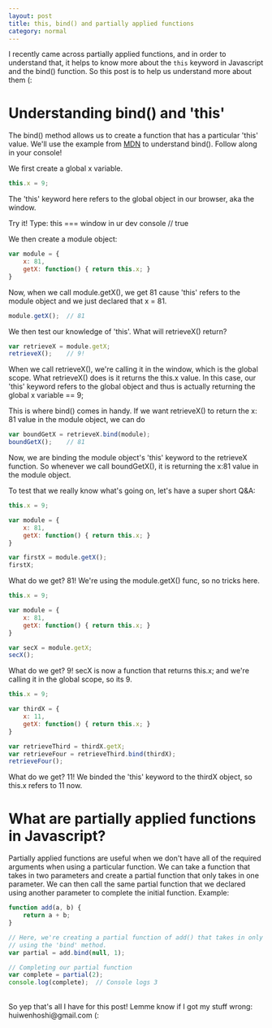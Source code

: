 ```yaml
---
layout: post 
title: this, bind() and partially applied functions 
category: normal
---
```


I recently came across partially applied functions, and in order to understand that, it helps to know more about the `this` keyword in Javascript and the bind() function. So this post is to help us understand more about them (:

# Understanding bind() and 'this' 
The bind() method allows us to create a function that has a particular 'this' value. We'll use the example from [MDN](https://developer.mozilla.org/en/docs/Web/JavaScript/Reference/Global_objects/Function/bind#Examples) to understand bind(). Follow along in your console! 

We first create a global x variable.
```javascript
this.x = 9;
```

The 'this' keyword here refers to the global object in our browser, aka the window. 

Try it! Type: this === window in ur dev console // true

We then create a module object:
```javascript
var module = {
    x: 81, 
    getX: function() { return this.x; }
}
```

Now, when we call module.getX(), we get 81 cause 'this' refers to the module object and we just declared that x = 81.
```javascript
module.getX();  // 81
```
We then test our knowledge of 'this'. What will retrieveX() return? 
```javascript
var retrieveX = module.getX; 
retrieveX();    // 9!
```

When we call retrieveX(), we're calling it in the window, which is the global scope. What retrieveX() does is it returns the this.x value. In this case, our 'this' keyword refers to the global object and thus is actually returning the global x variable == 9;

This is where bind() comes in handy. If we want retrieveX() to return the x: 81 value in the module object, we can do 
```javascript
var boundGetX = retrieveX.bind(module);
boundGetX();    // 81
```

Now, we are binding the module object's 'this' keyword to the retrieveX function. So whenever we call boundGetX(), it is returning the x:81 value in the module object.

To test that we really know what's going on, let's have a super short Q&A: 
```javascript
this.x = 9;

var module = { 
    x: 81, 
    getX: function() { return this.x; }
}

var firstX = module.getX();
firstX;
```
What do we get? 81! We're using the module.getX() func, so no tricks here. 

```javascript
this.x = 9;

var module = { 
    x: 81, 
    getX: function() { return this.x; }
}

var secX = module.getX; 
secX(); 
```
What do we get? 9! secX is now a function that returns this.x; and we're calling it in the global scope, so its 9.

```javascript
this.x = 9;

var thirdX = {
    x: 11,
    getX: function() { return this.x; }
}   

var retrieveThird = thirdX.getX;
var retrieveFour = retrieveThird.bind(thirdX);
retrieveFour();
```
What do we get? 11! We binded the 'this' keyword to the thirdX object, so this.x refers to 11 now.

# What are partially applied functions in Javascript?
Partially applied functions are useful when we don't have all of the required arguments when using a particular function.
We can take a function that takes in two parameters and create a partial function that only takes in one parameter. We can then call the same partial function that we declared using another parameter to complete the initial function. 
Example: 

```javascript
function add(a, b) {
    return a + b;
}

// Here, we're creating a partial function of add() that takes in only one argument
// using the 'bind' method. 
var partial = add.bind(null, 1);

// Completing our partial function
var complete = partial(2);
console.log(complete);  // Console logs 3 
```
<br>
So yep that's all I have for this post! Lemme know if I got my stuff wrong: huiwenhoshi@gmail.com (:
